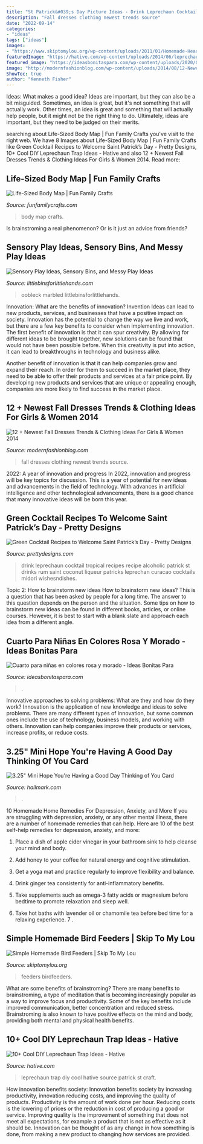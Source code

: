 ```yaml
---
title: "St Patrick&#039;s Day Picture Ideas - Drink Leprechaun Cocktail Tropical Recipes Recipe Alcoholic Patrick St Drinks Rum Saint Coconut Liqueur Patricks Leprechan Curacao Cocktails Midori Wishesndishes"
description: "Fall dresses clothing newest trends source"
date: "2022-09-14"
categories:
- "ideas"
tags: ["ideas"]
images:
- "https://www.skiptomylou.org/wp-content/uploads/2011/01/Homemade-Heart-Birdfeeder1-1.jpg"
featuredImage: "https://hative.com/wp-content/uploads/2014/06/leprechaun-trap-ideas/9-leprechaun-trap-ideas.jpg"
featured_image: "https://ideasbonitaspara.com/wp-content/uploads/2020/08/cuarto-para-ninas-en-colores-rosa-y-morado-768x576.jpg"
image: "http://modernfashionblog.com/wp-content/uploads/2014/08/12-Newest-Fall-Dresses-Trends-Clothing-Ideas-For-Girls-Women-2014-6.jpg"
ShowToc: true
author: "Kenneth Fisher"
---
```



Ideas: What makes a good idea?
Ideas are important, but they can also be a bit misguided. Sometimes, an idea is great, but it's not something that will actually work. Other times, an idea is great and something that will actually help people, but it might not be the right thing to do. Ultimately, ideas are important, but they need to be judged on their merits.

	

		
searching about Life-Sized Body Map | Fun Family Crafts you've visit to the right web. We have 8 Images about Life-Sized Body Map | Fun Family Crafts like Green Cocktail Recipes to Welcome Saint Patrick’s Day - Pretty Designs, 10+ Cool DIY Leprechaun Trap Ideas - Hative and also 12 + Newest Fall Dresses Trends &amp; Clothing Ideas For Girls &amp; Women 2014. Read more:
		
    
## Life-Sized Body Map | Fun Family Crafts

<img loading=lazy src="https://funfamilycrafts.com/wp-content/uploads/2013/08/IMG_2149.jpg" onerror="this.onerror=null;this.src='https://tse2.mm.bing.net/th?id=OIP.gTmHu1WGy-Ftx72yM1BPcQHaLG&amp;pid=15.1';" alt="Life-Sized Body Map | Fun Family Crafts">

_Source: funfamilycrafts.com_

>body map crafts. 

	

Is brainstroming a real phenomenon? Or is it just an advice from friends?

    
## Sensory Play Ideas, Sensory Bins, And Messy Play Ideas

<img loading=lazy src="https://littlebinsforlittlehands.com/wp-content/uploads/2015/02/Marbled-Oobleck-Science-Art-Sensory-Play-Activity.jpg" onerror="this.onerror=null;this.src='https://tse2.mm.bing.net/th?id=OIP.JjWWHYCGyR6YFXSmEpvx_gHaNv&amp;pid=15.1';" alt="Sensory Play Ideas, Sensory Bins, and Messy Play Ideas">

_Source: littlebinsforlittlehands.com_

>oobleck marbled littlebinsforlittlehands. 

	

Innovation: What are the benefits of innovation?
Invention Ideas can lead to new products, services, and businesses that have a positive impact on society. Innovation has the potential to change the way we live and work, but there are a few key benefits to consider when implementing innovation. 
The first benefit of innovation is that it can spur creativity. By allowing for different ideas to be brought together, new solutions can be found that would not have been possible before. When this creativity is put into action, it can lead to breakthroughs in technology and business alike. 

Another benefit of innovation is that it can help companies grow and expand their reach. In order for them to succeed in the market place, they need to be able to offer their products and services at a fair price point. By developing new products and services that are unique or appealing enough, companies are more likely to find success in the market place.

    
## 12 + Newest Fall Dresses Trends &amp; Clothing Ideas For Girls &amp; Women 2014

<img loading=lazy src="http://modernfashionblog.com/wp-content/uploads/2014/08/12-Newest-Fall-Dresses-Trends-Clothing-Ideas-For-Girls-Women-2014-6.jpg" onerror="this.onerror=null;this.src='https://tse2.mm.bing.net/th?id=OIP.BsB2mNK3ortaqOKEeDTFJwHaK4&amp;pid=15.1';" alt="12 + Newest Fall Dresses Trends &amp; Clothing Ideas For Girls &amp; Women 2014">

_Source: modernfashionblog.com_

>fall dresses clothing newest trends source. 

	

2022: A year of innovation and progress
In 2022, innovation and progress will be key topics for discussion. This is a year of potential for new ideas and advancements in the field of technology. With advances in artificial intelligence and other technological advancements, there is a good chance that many innovative ideas will be born this year.

    
## Green Cocktail Recipes To Welcome Saint Patrick’s Day - Pretty Designs

<img loading=lazy src="http://www.prettydesigns.com/wp-content/uploads/2015/03/Tropical-Leprechan-Drink.jpg" onerror="this.onerror=null;this.src='https://tse3.mm.bing.net/th?id=OIP.iokMthIff1-h5-MKz6oM2wHaLJ&amp;pid=15.1';" alt="Green Cocktail Recipes to Welcome Saint Patrick’s Day - Pretty Designs">

_Source: prettydesigns.com_

>drink leprechaun cocktail tropical recipes recipe alcoholic patrick st drinks rum saint coconut liqueur patricks leprechan curacao cocktails midori wishesndishes. 

	

Topic 2: How to brainstorm new ideas
How to brainstorm new ideas? This is a question that has been asked by people for a long time. The answer to this question depends on the person and the situation. Some tips on how to brainstorm new ideas can be found in different books, articles, or online courses. However, it is best to start with a blank slate and approach each idea from a different angle.

    
## Cuarto Para Niñas En Colores Rosa Y Morado - Ideas Bonitas Para

<img loading=lazy src="https://ideasbonitaspara.com/wp-content/uploads/2020/08/cuarto-para-ninas-en-colores-rosa-y-morado-768x576.jpg" onerror="this.onerror=null;this.src='https://tse4.mm.bing.net/th?id=OIP.aKZ8BCBa4AXEhWjkqB7dUQHaFj&amp;pid=15.1';" alt="Cuarto para niñas en colores rosa y morado - Ideas Bonitas Para">

_Source: ideasbonitaspara.com_

>. 

	

Innovative approaches to solving problems: What are they and how do they work?
Innovation is the application of new knowledge and ideas to solve problems. There are many different types of innovation, but some common ones include the use of technology, business models, and working with others. Innovation can help companies improve their products or services, increase profits, or reduce costs.

    
## 3.25&quot; Mini Hope You&#039;re Having A Good Day Thinking Of You Card

<img loading=lazy src="https://www.hallmark.com/dw/image/v2/AALB_PRD/on/demandware.static/-/Sites-hallmark-master/default/dw5135c0ef/images/finished-goods/3.25-Mini-Good-Day-Flower-Thinking-of-You-Card_199LJB1234_06.jpg?sw=1920" onerror="this.onerror=null;this.src='https://tse1.mm.bing.net/th?id=OIP.MPbN7EDaLZqtHCo970A3SAHaHa&amp;pid=15.1';" alt="3.25&quot; Mini Hope You&#039;re Having a Good Day Thinking of You Card">

_Source: hallmark.com_

>. 

	

10 Homemade Home Remedies For Depression, Anxiety, and More
If you are struggling with depression, anxiety, or any other mental illness, there are a number of homemade remedies that can help. Here are 10 of the best self-help remedies for depression, anxiety, and more:
1. Place a dish of apple cider vinegar in your bathroom sink to help cleanse your mind and body.

2. Add honey to your coffee for natural energy and cognitive stimulation.

3. Get a yoga mat and practice regularly to improve flexibility and balance.

4. Drink ginger tea consistently for anti-inflammatory benefits.

5. Take supplements such as omega-3 fatty acids or magnesium before bedtime to promote relaxation and sleep well.

6. Take hot baths with lavender oil or chamomile tea before bed time for a relaxing experience.      7 .

    
## Simple Homemade Bird Feeders | Skip To My Lou

<img loading=lazy src="https://www.skiptomylou.org/wp-content/uploads/2011/01/Homemade-Heart-Birdfeeder1-1.jpg" onerror="this.onerror=null;this.src='https://tse3.mm.bing.net/th?id=OIP.rEs_hnvkINfo7B9ctUcmegHaKc&amp;pid=15.1';" alt="Simple Homemade Bird Feeders | Skip To My Lou">

_Source: skiptomylou.org_

>feeders birdfeeders. 

	

What are some benefits of brainstroming?
There are many benefits to brainstroming, a type of meditation that is becoming increasingly popular as a way to improve focus and productivity. Some of the key benefits include improved communication, better concentration and reduced stress. Brainstroming is also known to have positive effects on the mind and body, providing both mental and physical health benefits.

    
## 10+ Cool DIY Leprechaun Trap Ideas - Hative

<img loading=lazy src="https://hative.com/wp-content/uploads/2014/06/leprechaun-trap-ideas/9-leprechaun-trap-ideas.jpg" onerror="this.onerror=null;this.src='https://tse2.mm.bing.net/th?id=OIP.xLMajJcDS9m5vbeMYdK-CgHaJ4&amp;pid=15.1';" alt="10+ Cool DIY Leprechaun Trap Ideas - Hative">

_Source: hative.com_

>leprechaun trap diy cool hative source patrick st craft. 

	

How innovation benefits society:
Innovation benefits society by increasing productivity, innovation reducing costs, and improving the quality of products. Productivity is the amount of work done per hour. Reducing costs is the lowering of prices or the reduction in cost of producing a good or service. Improving quality is the improvement of something that does not meet all expectations, for example a product that is not as effective as it should be. Innovation can be thought of as any change in how something is done, from making a new product to changing how services are provided.

